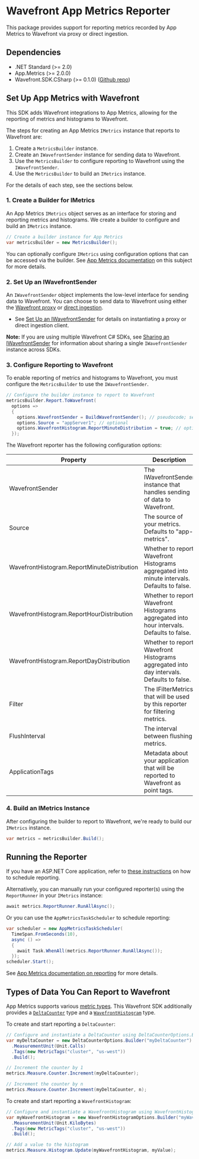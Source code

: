 # Wavefront App Metrics Reporter

This package provides support for reporting metrics recorded by App Metrics to Wavefront via proxy or direct ingestion.

## Dependencies
  * .NET Standard (>= 2.0)
  * App.Metrics (>= 2.0.0)
  * Wavefront.SDK.CSharp (>= 0.1.0) ([Github repo](https://github.com/wavefrontHQ/wavefront-sdk-csharp/tree/han/refactoring-and-aspnetcore-updates))
  
## Set Up App Metrics with Wavefront
This SDK adds Wavefront integrations to App Metrics, allowing for the reporting of metrics and histograms to Wavefront.

The steps for creating an App Metrics `IMetrics` instance that reports to Wavefront are:
1. Create a `MetricsBuilder` instance.
2. Create an `IWavefrontSender` instance for sending data to Wavefront.
3. Use the `MetricsBuilder` to configure reporting to Wavefront using the `IWavefrontSender`.
4. Use the `MetricsBuilder` to build an `IMetrics` instance.

For the details of each step, see the sections below.

### 1. Create a Builder for IMetrics
An App Metrics `IMetrics` object serves as an interface for storing and reporting metrics and histograms. We create a builder to configure and build an `IMetrics` instance.

```csharp
// Create a builder instance for App Metrics
var metricsBuilder = new MetricsBuilder();
```

You can optionally configure `IMetrics` using configuration options that can be accessed via the builder. See [App Metrics documentation](https://www.app-metrics.io/getting-started/fundamentals/configuration/) on this subject for more details.

### 2. Set Up an IWavefrontSender
An `IWavefrontSender` object implements the low-level interface for sending data to Wavefront. You can choose to send data to Wavefront using either the [Wavefront proxy](https://docs.wavefront.com/proxies.html) or [direct ingestion](https://docs.wavefront.com/direct_ingestion.html).

* See [Set Up an IWavefrontSender](https://github.com/wavefrontHQ/wavefront-sdk-csharp/blob/han/refactoring-and-aspnetcore-updates/README.md#set-up-an-iwavefrontsender) for details on instantiating a proxy or direct ingestion client.

**Note:** If you are using multiple Wavefront C# SDKs, see [Sharing an IWavefrontSender](https://github.com/wavefrontHQ/wavefront-sdk-csharp/blob/han/refactoring-and-aspnetcore-updates/docs/sender.md) for information about sharing a single `IWavefrontSender` instance across SDKs.

### 3. Configure Reporting to Wavefront
To enable reporting of metrics and histograms to Wavefront, you must configure the `MetricsBuilder` to use the `IWavefrontSender`.

```csharp
// Configure the builder instance to report to Wavefront
metricsBuilder.Report.ToWavefront(
  options =>
  {
    options.WavefrontSender = BuildWavefrontSender(); // pseudocode; see above
    options.Source = "appServer1"; // optional
    options.WavefrontHistogram.ReportMinuteDistribution = true; // optional
  });
```

The Wavefront reporter has the following configuration options:

|Property|Description|Required?|
|-------------|-------------|:-----:|
|WavefrontSender|The IWavefrontSender instance that handles sending of data to Wavefront.|Y|
|Source|The source of your metrics. Defaults to "app-metrics".|N|
|WavefrontHistogram.ReportMinuteDistribution|Whether to report Wavefront Histograms aggregated into minute intervals. Defaults to false.|N|
|WavefrontHistogram.ReportHourDistribution|Whether to report Wavefront Histograms aggregated into hour intervals. Defaults to false.|N|
|WavefrontHistogram.ReportDayDistribution|Whether to report Wavefront Histograms aggregated into day intervals. Defaults to false.|N|
|Filter|The IFilterMetrics that will be used by this reporter for filtering metrics.|N|
|FlushInterval|The interval between flushing metrics.|N|
|ApplicationTags|Metadata about your application that will be reported to Wavefront as point tags.|N|

### 4. Build an IMetrics Instance
After configuring the builder to report to Wavefront, we're ready to build our `IMetrics` instance.

```csharp
var metrics = metricsBuilder.Build();
```

## Running the Reporter
If you have an ASP.NET Core application, refer to [these instructions](https://www.app-metrics.io/web-monitoring/aspnet-core/reporting/) on how to schedule reporting.

Alternatively, you can manually run your configured reporter(s) using the `ReportRunner` in your `IMetrics` instance:

```csharp
await metrics.ReportRunner.RunAllAsync();
```

Or you can use the `AppMetricsTaskScheduler` to schedule reporting:

```csharp
var scheduler = new AppMetricsTaskScheduler(
  TimeSpan.FromSeconds(10),
  async () =>
  {
    await Task.WhenAll(metrics.ReportRunner.RunAllAsync());
  });
scheduler.Start();
```

See [App Metrics documentation on reporting](https://www.app-metrics.io/getting-started/#reporting-metrics) for more details.

## Types of Data You Can Report to Wavefront
App Metrics supports various [metric types](https://www.app-metrics.io/getting-started/metric-types/). This Wavefront SDK additionally provides a [`DeltaCounter`](https://docs.wavefront.com/delta_counters.html) type and a [`WavefrontHistogram`](https://docs.wavefront.com/proxies_histograms.html) type.

To create and start reporting a `DeltaCounter`:

```csharp
// Configure and instantiate a DeltaCounter using DeltaCounterOptions.Builder.
var myDeltaCounter = new DeltaCounterOptions.Builder("myDeltaCounter")
  .MeasurementUnit(Unit.Calls)
  .Tags(new MetricTags("cluster", "us-west"))
  .Build();

// Increment the counter by 1
metrics.Measure.Counter.Increment(myDeltaCounter);

// Increment the counter by n
metrics.Measure.Counter.Increment(myDeltaCounter, n);
```

To create and start reporting a `WavefrontHistogram`:

```csharp
// Configure and instantiate a WavefrontHistogram using WavefrontHistogramOptions.Builder.
var myWavefrontHistogram = new WavefrontHistogramOptions.Builder("myWavefrontHistogram")
  .MeasurementUnit(Unit.KiloBytes)
  .Tags(new MetricTags("cluster", "us-west"))
  .Build();

// Add a value to the histogram
metrics.Measure.Histogram.Update(myWavefrontHistogram, myValue);

```
